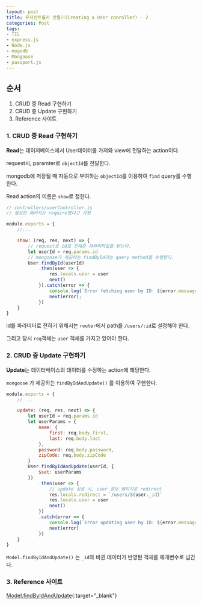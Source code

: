 ```yaml
---
layout: post 
title: 유저컨트롤러 만들기(Creating a User conroller) - 2
categories: Post
tags: 
- TIL
- express.js
- Node.js
- mogodb
- Mongoose
- passport.js
---
```


## 순서

1. CRUD 중 Read 구현하기
2. CRUD 중 Update 구현하기
3. Reference 사이트
  
### 1. CRUD 중 Read 구현하기

**Read**는 데이저베이스에서 User데이터를 가져와 view에 전달하는 action이다.

request시, paramter로 `objectId`를 전달한다.

mongodb에 저장될 때 자동으로 부여하는 `objectId`를 이용하여 `find` query를 수행한다.

Read action의 이름은 `show`로 정한다.

```javascript
// controllers/userController.js
// 필요한 패키지는 require했다고 가정

module.exports = {
    //...

    show: (req, res, next) => {
        // request로 id로 전해준 파라미터값을 받는다.
        let userId = req.params.id
        // mongoose가 제공하는 findById라는 query method를 수행한다.
        User.findById(userId)
            .then(user => {
                res.locals.uesr = user
                next()
            }).catch(error => {
                console.log(`Error fetching user by ID: ${error.message}`);
                next(error);
            })
    }
}
```

id를 파라미터로 전하기 위해서는 `router`에서 path를 `/users/:id`로 설정해야 한다.

그리고 당시 `req`객체는 `user` 객체를 가지고 있어야 한다.

### 2. CRUD 중 Update 구현하기

**Update**는 데이터베이스의 데이터를 수정하는 action에 해당한다.

`mongoose` 가 제공하는 `findByIdAndUpdate()` 를 이용하여 구현한다.

```javascript
module.exports = {
    // ...

    update: (req, res, next) => {
        let userId = req.params.id
        let userParams = {
            name: {
                first: req.body.first,
                last: req.body.last
            },
            password: req.body.password,
            zipCode: req.body.zipCode
        }
        User.findByIdAndUpdate(userId, {
            $set: userParams
        })
            .then(user => {
                // update 성공 시, user 정보 페이지로 redirect
                res.locals.redirect = `/users/${user._id}`
                res.locals.user = user
                next()
            })
            .catch(error => {
                console.log(`Error updating user by ID: ${error.message}`)
                next(error)
            })
    }
}
```

`Model.findByIdAndUpdate()` 는 `_id`와 바뀐 데이터가 반영된 객체를 매개변수로 넘긴다.

### 3. Reference 사이트

[Model.findByIdAndUpdate](https://mongoosejs.com/docs/api.html#model_Model.findByIdAndUpdate){:target="_blank"}
